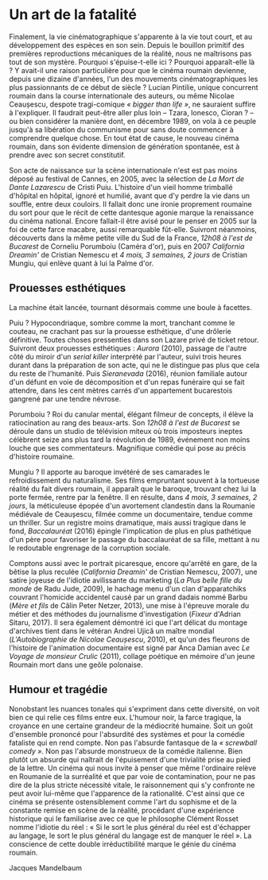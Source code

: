 # Un art de la fatalité

Finalement, la vie cinématographique s'apparente à la vie tout court, et au développement des espèces en son sein. Depuis le bouillon primitif des premières reproductions mécaniques de la réalité, nous ne maîtrisons pas tout de son mystère. Pourquoi s'épuise-t-elle ici ? Pourquoi apparaît-elle là ? Y avait-il une raison particulière pour que le cinéma roumain devienne, depuis une dizaine d'années, l'un des mouvements cinématographiques les plus passionnants de ce début de siècle ? Lucian Pintilie, unique concurrent roumain dans la course internationale des auteurs, ou même Nicolae Ceaușescu, despote tragi-comique _« bigger than life »_, ne sauraient suffire à l'expliquer. Il faudrait peut-être aller plus loin – Tzara, Ionesco, Cioran ? – ou bien considérer la manière dont, en décembre 1989, on vola à ce peuple jusqu'à sa libération du communisme pour sans doute commencer à comprendre quelque chose. En tout état de cause, le nouveau cinéma roumain, dans son évidente dimension de génération spontanée, est à prendre avec son secret constitutif.

Son acte de naissance sur la scène internationale n'est est pas moins déposé au festival de Cannes, en 2005, avec la sélection de _La Mort de Dante Lazarescu_ de Cristi Puiu. L'histoire d'un vieil homme trimballé d'hôpital en hôpital, ignoré et humilié, avant que d'y perdre la vie dans un souffle, entre deux couloirs. Il fallait donc une ironie proprement roumaine du sort pour que le récit de cette dantesque agonie marque la renaissance du cinéma national. Encore fallait-il être avisé pour le penser en 2005 sur la foi de cette farce macabre, aussi remarquable fût-elle. Suivront néanmoins, découverts dans la même petite ville du Sud de la France, _12h08 à l'est de Bucarest_ de Corneliu Porumboiu (Caméra d'or), puis en 2007 _California Dreamin'_ de Cristian Nemescu et _4 mois, 3 semaines, 2 jours_ de Cristian Mungiu, qui enlève quant à lui la Palme d'or.

## Prouesses esthétiques

La machine était lancée, tournant désormais comme une boule à facettes.

Puiu ? Hypocondriaque, sombre comme la mort, tranchant comme le couteau, ne crachant pas sur la prouesse esthétique, d'une drôlerie définitive. Toutes choses pressenties dans son Lazare privé de ticket retour. Suivront deux prouesses esthétiques : _Aurora_ (2010), passage de l'autre côté du miroir d'un _serial killer_ interprété par l'auteur, suivi trois heures durant dans la préparation de son acte, qui ne le distingue pas plus que cela du reste de l'humanité. Puis _Sieranevada_ (2016), réunion familiale autour d'un défunt en voie de décomposition et d'un repas funéraire qui se fait attendre, dans les cent mètres carrés d'un appartement bucarestois gangrené par une tendre névrose.

Porumboiu ? Roi du canular mental, élégant filmeur de concepts, il élève la ratiocination au rang des beaux-arts. Son _12h08 à l'est de Bucarest_ se déroule dans un studio de télévision miteux où trois imposteurs ineptes célèbrent seize ans plus tard la révolution de 1989, événement non moins louche que ses commentateurs. Magnifique comédie qui pose au précis d'histoire roumaine.

Mungiu ? Il apporte au baroque invétéré de ses camarades le refroidissement du naturalisme. Ses films empruntant souvent à la tortueuse réalité du fait divers roumain, il apparaît que le baroque, trouvant chez lui la porte fermée, rentre par la fenêtre. Il en résulte, dans _4 mois, 3 semaines, 2 jours_, la méticuleuse épopée d'un avortement clandestin dans la Roumanie médiévale de Ceaușescu, filmée comme un documentaire, tendue comme un thriller. Sur un registre moins dramatique, mais aussi tragique dans le fond, _Baccalauréat_ (2016) épingle l'implication de plus en plus pathétique d'un père pour favoriser le passage du baccalauréat de sa fille, mettant à nu le redoutable engrenage de la corruption sociale.

Comptons aussi avec le portrait picaresque, encore qu'arrêté en gare, de la bêtise la plus reculée (_California Dreamin'_ de Cristian Nemescu, 2007), une satire joyeuse de l'idiotie avilissante du marketing (_La Plus belle fille du monde_ de Radu Jude, 2009), le hachage menu d'un clan d'apparatchiks couvrant l'homicide accidentel causé par un grand dadais nommé Barbu (_Mère et fils_ de Călin Peter Netzer, 2013), une mise à l'épreuve morale du métier et des méthodes du journalisme d'investigation (_Fixeur_ d'Adrian Sitaru, 2017). Il sera également démontré ici que l'art délicat du montage d'archives tient dans le vétéran Andrei Ujică un maître mondial (_L'Autobiographie de Nicolae Ceaușescu_, 2010), et qu'un des fleurons de l'histoire de l'animation documentaire est signé par Anca Damian avec _Le Voyage de monsieur Crulic_ (2011), collage poétique en mémoire d'un jeune Roumain mort dans une geôle polonaise.

## Humour et tragédie

Nonobstant les nuances tonales qui s'expriment dans cette diversité, on voit bien ce qui relie ces films entre eux. L'humour noir, la farce tragique, la croyance en une certaine grandeur de la médiocrité humaine. Soit un goût d'ensemble prononcé pour l'absurdité des systèmes et pour la comédie fataliste qui en rend compte. Non pas l'absurde fantasque de la _« screwball comedy »_. Non pas l'absurde monstrueux de la comédie italienne. Bien plutôt un absurde qui naîtrait de l'épuisement d'une trivialité prise au pied de la lettre. Un cinéma qui nous invite à penser que même l'ordinaire relève en Roumanie de la surréalité et que par voie de contamination, pour ne pas dire de la plus stricte nécessité vitale, le raisonnement qui s'y confronte ne peut avoir lui-même que l'apparence de la rationalité. C'est ainsi que ce cinéma se présente ostensiblement comme l'art du sophisme et de la constante remise en scène de la réalité, procédant d'une expérience historique qui le familiarise avec ce que le philosophe Clément Rosset nomme l'idiotie du réel : « Si le sort le plus général du réel est d'échapper au langage, le sort le plus général du langage est de manquer le réel ». La conscience de cette double irréductibilité marque le génie du cinéma roumain.

Jacques Mandelbaum
